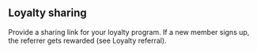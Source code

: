 ## Loyalty sharing

Provide a sharing link for your loyalty program. If a new member signs up, the referrer gets rewarded (see Loyalty referral).
